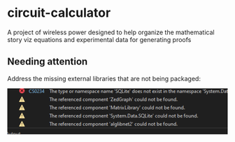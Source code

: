 # circuit-calculator

A project of wireless power designed to help organize the mathematical story viz equations and experimental data for generating proofs

## Needing attention

Address the missing external libraries that are not being packaged:

![missing](image.png)
